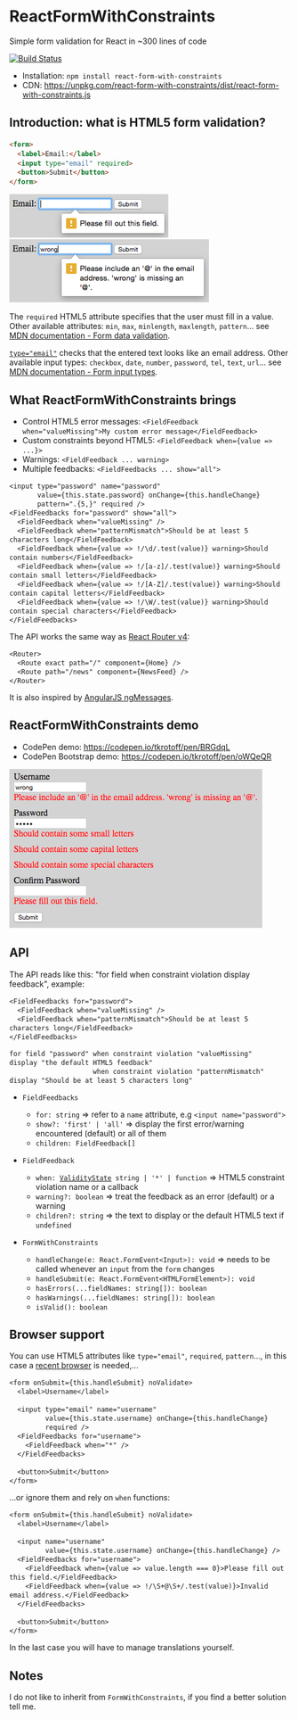 # ReactFormWithConstraints

Simple form validation for React in ~300 lines of code

[![Build Status](https://travis-ci.org/tkrotoff/ReactFormWithConstraints.svg?branch=master)](https://travis-ci.org/tkrotoff/ReactFormWithConstraints)

- Installation: `npm install react-form-with-constraints`
- CDN: https://unpkg.com/react-form-with-constraints/dist/react-form-with-constraints.js

## Introduction: what is HTML5 form validation?

```HTML
<form>
  <label>Email:</label>
  <input type="email" required>
  <button>Submit</button>
</form>
```
![input required](doc/input-required.png)
![input type="email"](doc/input-type-email.png)

The `required` HTML5 attribute specifies that the user must fill in a value. Other available attributes: `min`, `max`, `minlength`, `maxlength`, `pattern`... see [MDN documentation - Form data validation](https://developer.mozilla.org/en-US/docs/Learn/HTML/Forms/Form_validation).

[`type="email"`](https://developer.mozilla.org/en-US/docs/Web/HTML/Element/input/email) checks that the entered text looks like an email address. Other available input types: `checkbox`, `date`, `number`, `password`, `tel`, `text`, `url`... see [MDN documentation - Form input types](https://developer.mozilla.org/en-US/docs/Web/HTML/Element/input#Form_<input>_types).

## What ReactFormWithConstraints brings

- Control HTML5 error messages: `<FieldFeedback when="valueMissing">My custom error message</FieldFeedback>`
- Custom constraints beyond HTML5: `<FieldFeedback when={value => ...}>`
- Warnings: `<FieldFeedback ... warning>`
- Multiple feedbacks: `<FieldFeedbacks ... show="all">`

```JSX
<input type="password" name="password"
       value={this.state.password} onChange={this.handleChange}
       pattern=".{5,}" required />
<FieldFeedbacks for="password" show="all">
  <FieldFeedback when="valueMissing" />
  <FieldFeedback when="patternMismatch">Should be at least 5 characters long</FieldFeedback>
  <FieldFeedback when={value => !/\d/.test(value)} warning>Should contain numbers</FieldFeedback>
  <FieldFeedback when={value => !/[a-z]/.test(value)} warning>Should contain small letters</FieldFeedback>
  <FieldFeedback when={value => !/[A-Z]/.test(value)} warning>Should contain capital letters</FieldFeedback>
  <FieldFeedback when={value => !/\W/.test(value)} warning>Should contain special characters</FieldFeedback>
</FieldFeedbacks>
```

The API works the same way as [React Router v4](https://reacttraining.com/react-router/web/example/basic):

```JSX
<Router>
  <Route exact path="/" component={Home} />
  <Route path="/news" component={NewsFeed} />
</Router>
```

It is also inspired by [AngularJS ngMessages](https://docs.angularjs.org/api/ngMessages#usage).

## ReactFormWithConstraints demo

- CodePen demo: https://codepen.io/tkrotoff/pen/BRGdqL
- CodePen Bootstrap demo: https://codepen.io/tkrotoff/pen/oWQeQR

![demo-password](doc/demo-password.png)

## API

The API reads like this: "for field when constraint violation display feedback", example:
```JSX
<FieldFeedbacks for="password">
  <FieldFeedback when="valueMissing" />
  <FieldFeedback when="patternMismatch">Should be at least 5 characters long</FieldFeedback>
</FieldFeedbacks>
```
```
for field "password" when constraint violation "valueMissing"    display "the default HTML5 feedback"
                     when constraint violation "patternMismatch" display "Should be at least 5 characters long"
```

- `FieldFeedbacks`
  - `for: string` => refer to a `name` attribute, e.g `<input name="password">`
  - `show?: 'first' | 'all'` => display the first error/warning encountered (default) or all of them
  - `children: FieldFeedback[]`

- `FieldFeedback`
  - `when: `[`ValidityState`](https://developer.mozilla.org/en-US/docs/Web/API/ValidityState)` string | '*' | function` => HTML5 constraint violation name or a callback
  - `warning?: boolean` => treat the feedback as an error (default) or a warning
  - `children?: string` => the text to display or the default HTML5 text if `undefined`

- `FormWithConstraints`
  - `handleChange(e: React.FormEvent<Input>): void` => needs to be called whenever an `input` from the `form` changes
  - `handleSubmit(e: React.FormEvent<HTMLFormElement>): void`
  - `hasErrors(...fieldNames: string[]): boolean`
  - `hasWarnings(...fieldNames: string[]): boolean`
  - `isValid(): boolean`

## Browser support

You can use HTML5 attributes like `type="email"`, `required`, `pattern`..., in this case a [recent browser](http://caniuse.com/#feat=form-validation) is needed,...

```JSX
<form onSubmit={this.handleSubmit} noValidate>
  <label>Username</label>

  <input type="email" name="username"
         value={this.state.username} onChange={this.handleChange}
         required />
  <FieldFeedbacks for="username">
    <FieldFeedback when="*" />
  </FieldFeedbacks>

  <button>Submit</button>
</form>
```

...or ignore them and rely on `when` functions:

```JSX
<form onSubmit={this.handleSubmit} noValidate>
  <label>Username</label>

  <input name="username"
         value={this.state.username} onChange={this.handleChange} />
  <FieldFeedbacks for="username">
    <FieldFeedback when={value => value.length === 0}>Please fill out this field.</FieldFeedback>
    <FieldFeedback when={value => !/\S+@\S+/.test(value)}>Invalid email address.</FieldFeedback>
  </FieldFeedbacks>

  <button>Submit</button>
</form>
```

In the last case you will have to manage translations yourself.

## Notes

I do not like to inherit from `FormWithConstraints`, if you find a better solution tell me.
